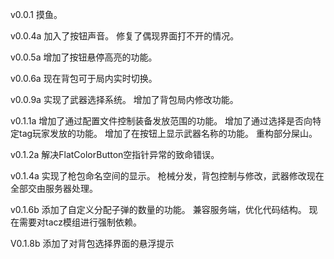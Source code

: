 v0.0.1
摸鱼。

v0.0.4a
加入了按钮声音。
修复了偶现界面打不开的情况。

v0.0.5a
增加了按钮悬停高亮的功能。

v0.0.6a
现在背包可于局内实时切换。

v0.0.9a
实现了武器选择系统。
增加了背包局内修改功能。

v0.1.1a
增加了通过配置文件控制装备发放范围的功能。
增加了通过选择是否向特定tag玩家发放的功能。
增加了在按钮上显示武器名称的功能。
重构部分屎山。

v0.1.2a
解决FlatColorButton空指针异常的致命错误。

v0.1.4a
实现了枪包命名空间的显示。
枪械分发，背包控制与修改，武器修改现在全部交由服务器处理。

v0.1.6b
添加了自定义分配子弹的数量的功能。
兼容服务端，优化代码结构。
现在需要对tacz模组进行强制依赖。

V0.1.8b
添加了对背包选择界面的悬浮提示